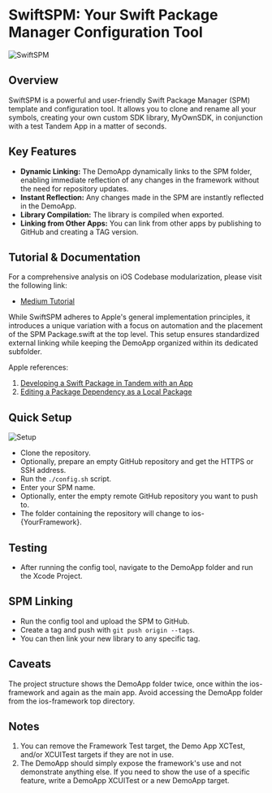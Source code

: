 # SwiftSPM: Your Swift Package Manager Configuration Tool
![SwiftSPM](https://github.com/hassanvfx/ios-framework/assets/425926/0e2d791e-15f7-467e-8ddb-04ebb871796d)

## Overview
SwiftSPM is a powerful and user-friendly Swift Package Manager (SPM) template and configuration tool. It allows you to clone and rename all your symbols, creating your own custom SDK library, MyOwnSDK, in conjunction with a test Tandem App in a matter of seconds. 

## Key Features
- **Dynamic Linking:** The DemoApp dynamically links to the SPM folder, enabling immediate reflection of any changes in the framework without the need for repository updates.
- **Instant Reflection:** Any changes made in the SPM are instantly reflected in the DemoApp.
- **Library Compilation:** The library is compiled when exported.
- **Linking from Other Apps:** You can link from other apps by publishing to GitHub and creating a TAG version.

## Tutorial & Documentation
For a comprehensive analysis on iOS Codebase modularization, please visit the following link:
- [Medium Tutorial](https://twinchat.medium.com/building-reactive-applications-with-swiftui-and-combine-a-tutorial-on-ios-app-simple3d-25d18eef7649)

While SwiftSPM adheres to Apple's general implementation principles, it introduces a unique variation with a focus on automation and the placement of the SPM Package.swift at the top level. This setup ensures standardized external linking while keeping the DemoApp organized within its dedicated subfolder.

Apple references:
1. [Developing a Swift Package in Tandem with an App](https://developer.apple.com/documentation/xcode/developing-a-swift-package-in-tandem-with-an-app)
2. [Editing a Package Dependency as a Local Package](https://developer.apple.com/documentation/xcode/editing-a-package-dependency-as-a-local-package)

## Quick Setup
![Setup](https://github.com/hassanvfx/ios-framework/assets/425926/8cb61044-36ba-48e4-9a0d-e2b736d767af)

- Clone the repository.
- Optionally, prepare an empty GitHub repository and get the HTTPS or SSH address.
- Run the `./config.sh` script.
- Enter your SPM name.
- Optionally, enter the empty remote GitHub repository you want to push to.
- The folder containing the repository will change to ios-{YourFramework}.

## Testing
- After running the config tool, navigate to the DemoApp folder and run the Xcode Project.

## SPM Linking
- Run the config tool and upload the SPM to GitHub.
- Create a tag and push with `git push origin --tags`.
- You can then link your new library to any specific tag.

## Caveats
The project structure shows the DemoApp folder twice, once within the ios-framework and again as the main app. Avoid accessing the DemoApp folder from the ios-framework top directory.

## Notes
1. You can remove the Framework Test target, the Demo App XCTest, and/or XCUITest targets if they are not in use.
2. The DemoApp should simply expose the framework's use and not demonstrate anything else. If you need to show the use of a specific feature, write a DemoApp XCUITest or a new DemoApp target.
